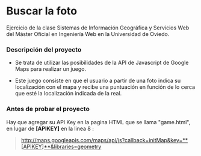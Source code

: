 # Buscar la foto

Ejercicio de la clase Sistemas de Información Geográfica y Servicios Web del Máster Oficial en Ingeniería Web en la Universidad de Oviedo.

### Descripción del proyecto

* Se trata de utilizar las posibilidades de la API de Javascript de Google Maps para realizar un juego.

* Este juego consiste en que el usuario a partir de una foto indica su localización con el mapa y recibe una puntuación en función de lo cerca que esté la localización indicada de la real.

### Antes de probar el proyecto

Hay que agregar su API Key en la pagina HTML que se llama "game.html", en lugar de **[APIKEY]** en la linea 8 :
 > http://maps.googleapis.com/maps/api/js?callback=initMap&key=**[APIKEY]**&libraries=geometry
